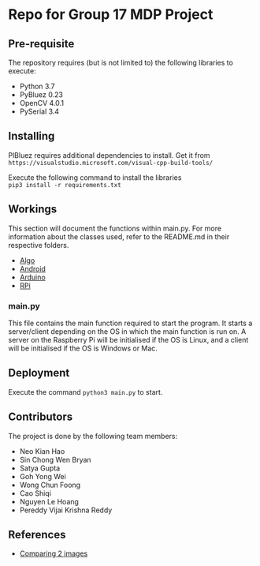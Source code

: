 # Repo for Group 17 MDP Project

## Pre-requisite
The repository requires (but is not limited to) the 
following libraries to execute:
* Python 3.7
* PyBluez 0.23
* OpenCV 4.0.1
* PySerial 3.4

## Installing

PlBluez requires additional dependencies to install. Get it from 
`https://visualstudio.microsoft.com/visual-cpp-build-tools/`

Execute the following command to install the libraries\
`pip3 install -r requirements.txt`

## Workings

This section will document the functions within main.py. For more 
information about the classes used, refer to the README.md in their
respective folders.
* [Algo](Algo/README.md)
* [Android](Android/README.md)
* [Arduino](Arduino/README.md)
* [RPi](RPi/README.md)

### main.py
This file contains the main function required to start the program. It starts a server/client 
depending on the OS in which the main function is run on. A server on the Raspberry Pi will be 
initialised if the OS is Linux, and a client will be initialised if the OS is Windows or Mac.

## Deployment
Execute the command `python3 main.py` to start.

## Contributors
The project is done by the following team members:
* Neo Kian Hao
* Sin Chong Wen Bryan
* Satya Gupta
* Goh Yong Wei
* Wong Chun Foong
* Cao Shiqi
* Nguyen Le Hoang
* Pereddy Vijai Krishna Reddy

## References
* [Comparing 2 images](https://www.pyimagesearch.com/2014/09/15/python-compare-two-images/)
